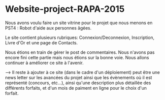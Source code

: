 # Website-project-RAPA-2015

Nous avons voulu faire un site vitrine pour le projet que nous menons en PST4 : Robot d'aide aux personnes âgées.

Le site contient plusieurs rubriques: Connexion/Deconnexion, Inscription, Livre d'Or et une page de Contacts.

Nous étions en train de gérer le post de commentaires. Nous n'avons pas encore fini cette partie mais nous étions sur la bonne voie. Nous allons continuer à améliorer ce site à l'avenir.

--> Il reste à ajouter à ce site (dans le cadre d'un déploiement) peut être une news letter sur les avancées du projet ainsi que les évènements où il est représenté (concours, etc...),
ainsi qu'une description plus détaillée des différents forfaits, et d'un mois de paiment en ligne pour le choix d'un forfait.

